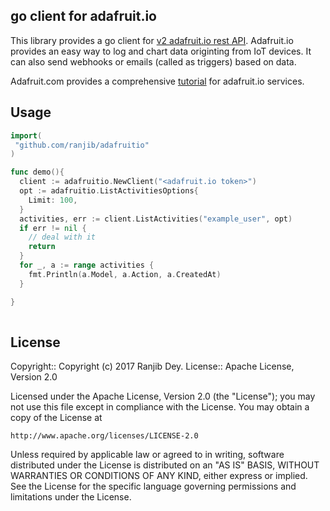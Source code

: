 ## go client for adafruit.io

This library provides a go client for [v2 adafruit.io rest API](https://io.adafruit.com/api/docs/#!/v2). Adafruit.io
provides an easy way to log and chart data originting from IoT devices. It can also send webhooks or emails (called
as triggers) based on data.

Adafruit.com provides a comprehensive [tutorial](https://learn.adafruit.com/adafruit-io/overview) for adafruit.io services.

## Usage

```go
import(
 "github.com/ranjib/adafruitio"
)

func demo(){
  client := adafruitio.NewClient("<adafruit.io token>")
  opt := adafruitio.ListActivitiesOptions{
    Limit: 100,
  }
  activities, err := client.ListActivities("example_user", opt)
  if err != nil {
    // deal with it
    return
  }
  for _, a := range activities {
    fmt.Println(a.Model, a.Action, a.CreatedAt) 
  }

}
 
```


## License

Copyright:: Copyright (c) 2017 Ranjib Dey.
License:: Apache License, Version 2.0

Licensed under the Apache License, Version 2.0 (the "License");
you may not use this file except in compliance with the License.
You may obtain a copy of the License at

    http://www.apache.org/licenses/LICENSE-2.0

Unless required by applicable law or agreed to in writing, software
distributed under the License is distributed on an "AS IS" BASIS,
WITHOUT WARRANTIES OR CONDITIONS OF ANY KIND, either express or implied.
See the License for the specific language governing permissions and
limitations under the License.
